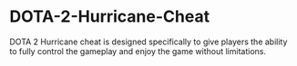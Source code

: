 # DOTA-2-Hurricane-Cheat
DOTA 2 Hurricane cheat is designed specifically to give players the ability to fully control the gameplay and enjoy the game without limitations.
